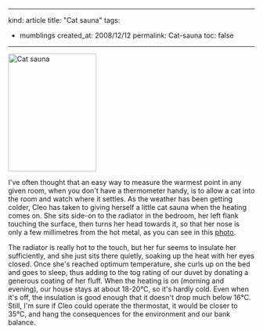 -----
kind: article
title: "Cat sauna"
tags:
- mumblings
created_at: 2008/12/12
permalink: Cat-sauna
toc: false
-----

<p class="img-shadow"><a href="http://www.flickr.com/photos/51035737494@N01/3102269171" title="View 'Cat sauna' on Flickr.com"><img src="http://farm4.static.flickr.com/3174/3102269171_d0da8d5b3c_m.jpg" alt="Cat sauna" border="0" width="180" height="240" /></a></p>

<p>I've often thought that an easy way to measure the warmest point in any given room, when you don't have a thermometer handy, is to allow a cat into the room and watch where it settles. As the weather has been getting colder, Cleo has taken to giving herself a little cat sauna when the heating comes on. She sits side-on to the radiator in the bedroom, her left flank touching the surface, then turns her head towards it, so that her nose is only a few millimetres from the hot metal, as you can see in this <a href="http://www.flickr.com/photos/51035737494@N01/3102269785">photo</a>.</p>

<p>The radiator is really hot to the touch, but her fur seems to insulate her sufficiently, and she just sits there quietly, soaking up the heat with her eyes closed. Once she's reached optimum temperature, she curls up on the bed and goes to sleep, thus adding to the tog rating of our duvet by donating a generous coating of her fluff. When the heating is on (morning and evening), our house stays at about 18-20&#176;C, so it's hardly cold. Even when it's off, the insulation is good enough that it doesn't drop much below 16&#176;C. Still, I'm sure if Cleo could operate the thermostat, it would be closer to 35&#176;C, and hang the consequences for the environment and our bank balance.</p>


